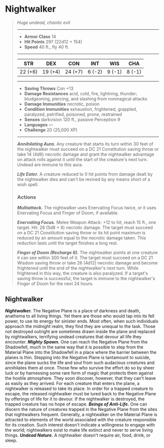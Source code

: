 # Nightwalker
>*Huge undead, chaotic evil*
>___
>- **Armor Class** 14
>- **Hit Points** 297 (22d12 + 154)
>- **Speed** 40 ft., fly 40 ft.
>___
>|STR|DEX|CON|INT|WIS|CHA|
>|:---:|:---:|:---:|:---:|:---:|:---:|
>|22 (+6)|19 (+4)|24 (+7)|6 (-2)|9 (-1)|8 (-1)|
>___
>- **Saving Throws** Con +13
>- **Damage Resistances** acid, cold, fire, lightning, thunder; bludgeoning, piercing, and slashing from nonmagical attacks
>- **Damage Immunities** necrotic, poison
>- **Condition Immunities** exhaustion, frightened, grappled, paralyzed, petrified, poisoned, prone, restrained
>- **Senses** darkvision 120 ft., passive Perception 9
>- **Languages** —
>- **Challenge** 20 (25,000 XP)
>___
>***Annihilating Aura.*** Any creature that starts its turn within 30 feet of the nightwalker must succeed on a DC 21 Constitution saving throw or take 14 (4d6) necrotic damage and grant the nightwalker advantage on attack rolls against it until the start of the creature's next turn. Undead are immune to this aura.  
>
>***Life Eater.*** A creature reduced to 0 hit points from damage dealt by the nightwalker dies and can't be revived by any means short of a wish spell.  
>
>### Actions
>***Multiattack.*** The nightwalker uses Enervating Focus twice, or it uses Enervating Focus and Finger of Doom, if available.  
>
>***Enervating Focus.*** Melee Weapon Attack: +12 to hit, reach 15 ft., one target. Hit: 28 (5d8 + 6) necrotic damage. The target must succeed on a DC 21 Constitution saving throw or its hit point maximum is reduced by an amount equal to the necrotic damage taken. This reduction lasts until the target finishes a long rest.  
>
>***Finger of Doom (Recharge 6).*** The nightwalker points at one creature it can see within 300 feet of it. The target must succeed on a DC 21 Wisdom saving throw or take 26 (4d12) necrotic damage and become frightened until the end of the nightwalker's next turn. While frightened in this way, the creature is also paralyzed. If a target's saving throw is successful, the target is immune to the nightwalker's Finger of Doom for the next 24 hours.
## Nightwalker
***Nightwalker.*** The Negative Plane is a place of darkness and death, anathema to all living things. Yet there are those who would tap into its fell power, to use its energy for sinister ends. Most often, when such individuals approach the midnight realm, they find they are unequal to the task. Those not destroyed outright are sometimes drawn inside the plane and replaced by nightwalkers, terrifying undead creatures that devour all life they encounter.
***Mighty Spawn.*** One can reach the Negative Plane from the Shadowfell, much in the same way that it is possible to step from the Material Plane into the Shadowfell in a place where the barrier between the planes is thin.
Stepping into the Negative Plane is tantamount to suicide, since the plane sucks the life and soul from such audacious creatures and annihilates them at once. Those few who survive the effort do so by sheer luck or by harnessing some rare form of magic that protects them against the hostile atmosphere. They soon discover, however, that they can't leave as easily as they arrived. For each creature that enters the plane, a nightwalker is released to take its place. In order for a trapped creature to escape, the released nightwalker must be lured back to the Negative Plane by offerings of life for it to devour. If the nightwalker is destroyed, the trapped creature has no hope of escape.
***Beings of Anti-Life.*** One can discern the nature of creatures trapped in the Negative Plane from the sites that nightwalkers frequent. Generally, a nightwalker on the Material Plane is attracted to elements of the world associated with the creature responsible for its creation. Such interest doesn't indicate a willingness to engage with the world; nightwalkers exist to make life extinct and never to serve living things.
***Undead Nature.*** A nightwalker doesn't require air, food, drink, or sleep.